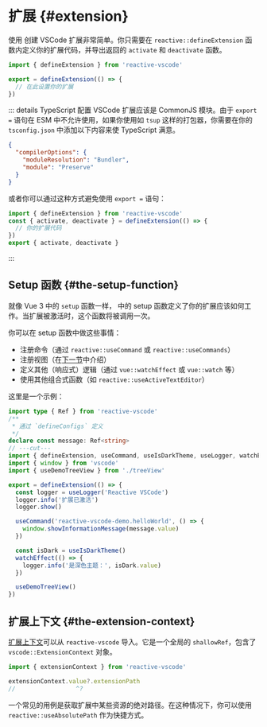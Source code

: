 # 扩展 {#extension}

使用 <ReactiveVscode /> 创建 VSCode 扩展非常简单。你只需要在 `reactive::defineExtension` 函数内定义你的扩展代码，并导出返回的 `activate` 和 `deactivate` 函数。

```ts
import { defineExtension } from 'reactive-vscode'

export = defineExtension(() => {
  // 在此设置你的扩展
})
```

::: details TypeScript 配置 <span class="i-vscode-icons:file-type-typescript-official text-2xl mt--1 ml-1"></span>
VSCode 扩展应该是 CommonJS 模块。由于 `export =` 语句在 ESM 中不允许使用，如果你使用如 `tsup` 这样的打包器，你需要在你的 `tsconfig.json` 中添加以下内容来使 TypeScript 满意。

```json
{
  "compilerOptions": {
    "moduleResolution": "Bundler",
    "module": "Preserve"
  }
}
```

或者你可以通过这种方式避免使用 `export =` 语句：

```ts
import { defineExtension } from 'reactive-vscode'
const { activate, deactivate } = defineExtension(() => {
  // 你的扩展代码
})
export { activate, deactivate }
```
:::

## Setup 函数 {#the-setup-function}

就像 Vue 3 中的 `setup` 函数一样，<ReactiveVscode /> 中的 setup 函数定义了你的扩展应该如何工作。当扩展被激活时，这个函数将被调用一次。

你可以在 setup 函数中做这些事情：

- 注册命令（通过 `reactive::useCommand` 或 `reactive::useCommands`）
- 注册视图（在[下一节](./view.md)中介绍）
- 定义其他（响应式）逻辑（通过 `vue::watchEffect` 或 `vue::watch` 等）
- 使用其他组合式函数（如 `reactive::useActiveTextEditor`）

这里是一个示例：

<!-- eslint-disable import/first -->
```ts
import type { Ref } from 'reactive-vscode'
/**
 * 通过 `defineConfigs` 定义
 */
declare const message: Ref<string>
// ---cut---
import { defineExtension, useCommand, useIsDarkTheme, useLogger, watchEffect } from 'reactive-vscode'
import { window } from 'vscode'
import { useDemoTreeView } from './treeView'

export = defineExtension(() => {
  const logger = useLogger('Reactive VSCode')
  logger.info('扩展已激活')
  logger.show()

  useCommand('reactive-vscode-demo.helloWorld', () => {
    window.showInformationMessage(message.value)
  })

  const isDark = useIsDarkTheme()
  watchEffect(() => {
    logger.info('是深色主题：', isDark.value)
  })

  useDemoTreeView()
})
```

## 扩展上下文 {#the-extension-context}

[扩展上下文](https://code.visualstudio.com/api/references/vscode-api#ExtensionContext)可以从 `reactive-vscode` 导入。它是一个全局的 `shallowRef`，包含了 `vscode::ExtensionContext` 对象。

```ts
import { extensionContext } from 'reactive-vscode'

extensionContext.value?.extensionPath
//                 ^?
```

<div mt-8 />

一个常见的用例是获取扩展中某些资源的绝对路径。在这种情况下，你可以使用 `reactive::useAbsolutePath` 作为快捷方式。
